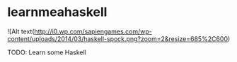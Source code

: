 # learnmeahaskell

![Alt text(http://i0.wp.com/sapiengames.com/wp-content/uploads/2014/03/haskell-spock.png?zoom=2&resize=685%2C600)



TODO: Learn some Haskell
